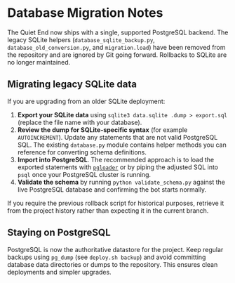 # Database Migration Notes

The Quiet End now ships with a single, supported PostgreSQL backend. The legacy SQLite helpers
(`database_sqlite_backup.py`, `database_old_conversion.py`, and `migration.load`) have been
removed from the repository and are ignored by Git going forward. Rollbacks to SQLite are no
longer maintained.

## Migrating legacy SQLite data

If you are upgrading from an older SQLite deployment:

1. **Export your SQLite data** using `sqlite3 data.sqlite .dump > export.sql` (replace the file
   name with your database).
2. **Review the dump for SQLite-specific syntax** (for example `AUTOINCREMENT`). Update any
   statements that are not valid PostgreSQL SQL. The existing `database.py` module contains
   helper methods you can reference for converting schema definitions.
3. **Import into PostgreSQL**. The recommended approach is to load the exported statements with
   [`pgloader`](https://pgloader.readthedocs.io/) or by piping the adjusted SQL into `psql` once
   your PostgreSQL cluster is running.
4. **Validate the schema** by running `python validate_schema.py` against the live PostgreSQL
   database and confirming the bot starts normally.

If you require the previous rollback script for historical purposes, retrieve it from the project
history rather than expecting it in the current branch.

## Staying on PostgreSQL

PostgreSQL is now the authoritative datastore for the project. Keep regular backups using
`pg_dump` (see `deploy.sh backup`) and avoid committing database data directories or dumps to the
repository. This ensures clean deployments and simpler upgrades.
